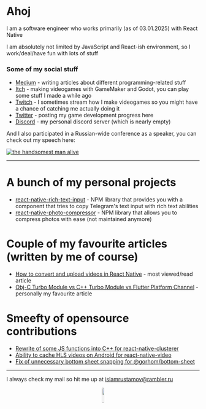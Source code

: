 # Ahoj

I am a software engineer who works primarily (as of 03.01.2025) with React Native

I am absolutely not limited by JavaScript and React-ish environment, so I work/deal/have fun with lots of stuff

### Some of my social stuff

* [Medium](https://medium.com/@islamrustamov) - writing articles about different programming-related stuff
* [Itch](https://islamrustamov.itch.io/) - making videogames with GameMaker and Godot, you can play some stuff I made a while ago
* [Twitch](https://www.twitch.tv/islamrustamov) - I sometimes stream how I make videogames so you might have a chance of catching me actually doing it
* [Twitter](https://x.com/SamGhost98) - posting my game development progress here
* [Discord](https://discord.gg/xaxQpqgg) - my personal discord server (which is nearly empty)

And I also participated in a Russian-wide conference as a speaker, you can check out my speech here:

[![the handsomest man alive](https://img.youtube.com/vi/d7WKMnhv_9E/0.jpg)](https://www.youtube.com/watch?v=d7WKMnhv_9E)

***

# A bunch of my personal projects

* [react-native-rich-text-input](https://www.npmjs.com/package/react-native-rich-text-input) - NPM library that provides you with a component that tries to copy Telegram's text input with rich text abilities
* [react-native-photo-compressor](https://www.npmjs.com/package/react-native-photo-compressor) - NPM library that allows you to compress photos with ease (not maintained anymore)

# Couple of my favourite articles (written by me of course)

* [How to convert and upload videos in React Native](https://medium.com/p/7c2440bcdc1b) - most viewed/read article
* [Obj-C Turbo Module vs C++ Turbo Module vs Flutter Platform Channel](https://medium.com/p/e610a344ec92) - personally my favourite article

# Smeefty of opensource contributions

* [Rewrite of some JS functions into C++ for react-native-clusterer](https://github.com/JiriHoffmann/react-native-clusterer/pull/51)
* [Ability to cache HLS videos on Android for react-native-video](https://github.com/TheWidlarzGroup/react-native-video/pull/4272)
* [Fix of unnecessary bottom sheet snapping for @gorhom/bottom-sheet](https://github.com/gorhom/react-native-bottom-sheet/pull/2073)

***

I always check my mail so hit me up at islamrustamov@rambler.ru

<p align="center" width="100%">
    <img width="10%" src="https://github.com/user-attachments/assets/25d49431-07dd-4bb4-be0d-72779924db43">
</p>

